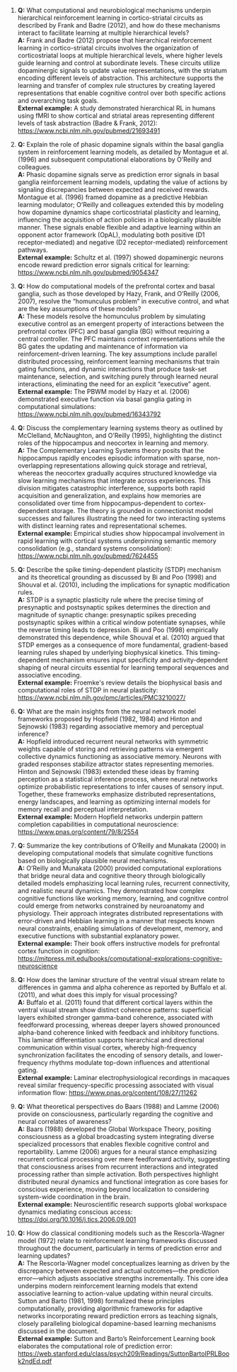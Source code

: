 1. **Q:** What computational and neurobiological mechanisms underpin hierarchical reinforcement learning in cortico-striatal circuits as described by Frank and Badre (2012), and how do these mechanisms interact to facilitate learning at multiple hierarchical levels?  
   **A:** Frank and Badre (2012) propose that hierarchical reinforcement learning in cortico-striatal circuits involves the organization of corticostriatal loops at multiple hierarchical levels, where higher levels guide learning and control at subordinate levels. These circuits utilize dopaminergic signals to update value representations, with the striatum encoding different levels of abstraction. This architecture supports the learning and transfer of complex rule structures by creating layered representations that enable cognitive control over both specific actions and overarching task goals.  
   **External example:** A study demonstrated hierarchical RL in humans using fMRI to show cortical and striatal areas representing different levels of task abstraction (Badre & Frank, 2012): https://www.ncbi.nlm.nih.gov/pubmed/21693491

2. **Q:** Explain the role of phasic dopamine signals within the basal ganglia system in reinforcement learning models, as detailed by Montague et al. (1996) and subsequent computational elaborations by O’Reilly and colleagues.  
   **A:** Phasic dopamine signals serve as prediction error signals in basal ganglia reinforcement learning models, updating the value of actions by signaling discrepancies between expected and received rewards. Montague et al. (1996) framed dopamine as a predictive Hebbian learning modulator; O’Reilly and colleagues extended this by modeling how dopamine dynamics shape corticostriatal plasticity and learning, influencing the acquisition of action policies in a biologically plausible manner. These signals enable flexible and adaptive learning within an opponent actor framework (OpAL), modulating both positive (D1 receptor-mediated) and negative (D2 receptor-mediated) reinforcement pathways.  
   **External example:** Schultz et al. (1997) showed dopaminergic neurons encode reward prediction error signals critical for learning: https://www.ncbi.nlm.nih.gov/pubmed/9054347

3. **Q:** How do computational models of the prefrontal cortex and basal ganglia, such as those developed by Hazy, Frank, and O’Reilly (2006, 2007), resolve the “homunculus problem” in executive control, and what are the key assumptions of these models?  
   **A:** These models resolve the homunculus problem by simulating executive control as an emergent property of interactions between the prefrontal cortex (PFC) and basal ganglia (BG) without requiring a central controller. The PFC maintains context representations while the BG gates the updating and maintenance of information via reinforcement-driven learning. The key assumptions include parallel distributed processing, reinforcement learning mechanisms that train gating functions, and dynamic interactions that produce task-set maintenance, selection, and switching purely through learned neural interactions, eliminating the need for an explicit “executive” agent.  
   **External example:** The PBWM model by Hazy et al. (2006) demonstrated executive function via basal ganglia gating in computational simulations: https://www.ncbi.nlm.nih.gov/pubmed/16343792

4. **Q:** Discuss the complementary learning systems theory as outlined by McClelland, McNaughton, and O’Reilly (1995), highlighting the distinct roles of the hippocampus and neocortex in learning and memory.  
   **A:** The Complementary Learning Systems theory posits that the hippocampus rapidly encodes episodic information with sparse, non-overlapping representations allowing quick storage and retrieval, whereas the neocortex gradually acquires structured knowledge via slow learning mechanisms that integrate across experiences. This division mitigates catastrophic interference, supports both rapid acquisition and generalization, and explains how memories are consolidated over time from hippocampus-dependent to cortex-dependent storage. The theory is grounded in connectionist model successes and failures illustrating the need for two interacting systems with distinct learning rates and representational schemes.  
   **External example:** Empirical studies show hippocampal involvement in rapid learning with cortical systems underpinning semantic memory consolidation (e.g., standard systems consolidation): https://www.ncbi.nlm.nih.gov/pubmed/7624455

5. **Q:** Describe the spike timing-dependent plasticity (STDP) mechanism and its theoretical grounding as discussed by Bi and Poo (1998) and Shouval et al. (2010), including the implications for synaptic modification rules.  
   **A:** STDP is a synaptic plasticity rule where the precise timing of presynaptic and postsynaptic spikes determines the direction and magnitude of synaptic change: presynaptic spikes preceding postsynaptic spikes within a critical window potentiate synapses, while the reverse timing leads to depression. Bi and Poo (1998) empirically demonstrated this dependence, while Shouval et al. (2010) argued that STDP emerges as a consequence of more fundamental, gradient-based learning rules shaped by underlying biophysical kinetics. This timing-dependent mechanism ensures input specificity and activity-dependent shaping of neural circuits essential for learning temporal sequences and associative encoding.  
   **External example:** Froemke's review details the biophysical basis and computational roles of STDP in neural plasticity: https://www.ncbi.nlm.nih.gov/pmc/articles/PMC3210027/

6. **Q:** What are the main insights from the neural network model frameworks proposed by Hopfield (1982, 1984) and Hinton and Sejnowski (1983) regarding associative memory and perceptual inference?  
   **A:** Hopfield introduced recurrent neural networks with symmetric weights capable of storing and retrieving patterns via emergent collective dynamics functioning as associative memory. Neurons with graded responses stabilize attractor states representing memories. Hinton and Sejnowski (1983) extended these ideas by framing perception as a statistical inference process, where neural networks optimize probabilistic representations to infer causes of sensory input. Together, these frameworks emphasize distributed representations, energy landscapes, and learning as optimizing internal models for memory recall and perceptual interpretation.  
   **External example:** Modern Hopfield networks underpin pattern completion capabilities in computational neuroscience: https://www.pnas.org/content/79/8/2554

7. **Q:** Summarize the key contributions of O’Reilly and Munakata (2000) in developing computational models that simulate cognitive functions based on biologically plausible neural mechanisms.  
   **A:** O’Reilly and Munakata (2000) provided computational explorations that bridge neural data and cognitive theory through biologically detailed models emphasizing local learning rules, recurrent connectivity, and realistic neural dynamics. They demonstrated how complex cognitive functions like working memory, learning, and cognitive control could emerge from networks constrained by neuroanatomy and physiology. Their approach integrates distributed representations with error-driven and Hebbian learning in a manner that respects known neural constraints, enabling simulations of development, memory, and executive functions with substantial explanatory power.  
   **External example:** Their book offers instructive models for prefrontal cortex function in cognition: https://mitpress.mit.edu/books/computational-explorations-cognitive-neuroscience

8. **Q:** How does the laminar structure of the ventral visual stream relate to differences in gamma and alpha coherence as reported by Buffalo et al. (2011), and what does this imply for visual processing?  
   **A:** Buffalo et al. (2011) found that different cortical layers within the ventral visual stream show distinct coherence patterns: superficial layers exhibited stronger gamma-band coherence, associated with feedforward processing, whereas deeper layers showed pronounced alpha-band coherence linked with feedback and inhibitory functions. This laminar differentiation supports hierarchical and directional communication within visual cortex, whereby high-frequency synchronization facilitates the encoding of sensory details, and lower-frequency rhythms modulate top-down influences and attentional gating.  
   **External example:** Laminar electrophysiological recordings in macaques reveal similar frequency-specific processing associated with visual information flow: https://www.pnas.org/content/108/27/11262

9. **Q:** What theoretical perspectives do Baars (1988) and Lamme (2006) provide on consciousness, particularly regarding the cognitive and neural correlates of awareness?  
   **A:** Baars (1988) developed the Global Workspace Theory, positing consciousness as a global broadcasting system integrating diverse specialized processors that enables flexible cognitive control and reportability. Lamme (2006) argues for a neural stance emphasizing recurrent cortical processing over mere feedforward activity, suggesting that consciousness arises from recurrent interactions and integrated processing rather than simple activation. Both perspectives highlight distributed neural dynamics and functional integration as core bases for conscious experience, moving beyond localization to considering system-wide coordination in the brain.  
   **External example:** Neuroscientific research supports global workspace dynamics mediating conscious access: https://doi.org/10.1016/j.tics.2006.09.001

10. **Q:** How do classical conditioning models such as the Rescorla-Wagner model (1972) relate to reinforcement learning frameworks discussed throughout the document, particularly in terms of prediction error and learning updates?  
    **A:** The Rescorla-Wagner model conceptualizes learning as driven by the discrepancy between expected and actual outcomes—the prediction error—which adjusts associative strengths incrementally. This core idea underpins modern reinforcement learning models that extend associative learning to action-value updating within neural circuits. Sutton and Barto (1981, 1998) formalized these principles computationally, providing algorithmic frameworks for adaptive networks incorporating reward prediction errors as teaching signals, closely paralleling biological dopamine-based learning mechanisms discussed in the document.  
    **External example:** Sutton and Barto’s Reinforcement Learning book elaborates the computational role of prediction error: https://web.stanford.edu/class/psych209/Readings/SuttonBartoIPRLBook2ndEd.pdf

